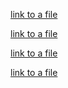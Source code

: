 [link to a file](src/main/resources/icons/track2.txt)          

[link to a file](doc/track2.txt)      

[link to a file](src/main/resources/icons/new_dir)

[link to a file](src/main/java/util/icon.png)     